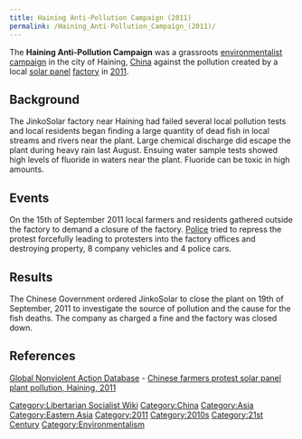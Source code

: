 ```yaml
---
title: Haining Anti-Pollution Campaign (2011)
permalink: /Haining_Anti-Pollution_Campaign_(2011)/
---
```


The **Haining Anti-Pollution Campaign** was a grassroots
[environmentalist campaign](Timeline_of_Environmentalism "wikilink") in
the city of Haining, [China](China "wikilink") against the pollution
created by a local [solar panel](Electricity "wikilink")
[factory](factory "wikilink") in
[2011](Timeline_of_Libertarian_Socialism_in_Eastern_Asia "wikilink").

## Background

The JinkoSolar factory near Haining had failed several local pollution
tests and local residents began finding a large quantity of dead fish in
local streams and rivers near the plant. Large chemical discharge did
escape the plant during heavy rain last August. Ensuing water sample
tests showed high levels of fluoride in waters near the plant. Fluoride
can be toxic in high amounts.

## Events

On the 15th of September 2011 local farmers and residents gathered
outside the factory to demand a closure of the factory.
[Police](Police "wikilink") tried to repress the protest forcefully
leading to protesters into the factory offices and destroying property,
8 company vehicles and 4 police cars.

## Results

The Chinese Government ordered JinkoSolar to close the plant on 19th of
September, 2011 to investigate the source of pollution and the cause for
the fish deaths. The company as charged a fine and the factory was
closed down.

## References

[Global Nonviolent Action
Database](Global_Nonviolent_Action_Database "wikilink") - [Chinese
farmers protest solar panel plant pollution, Haining,
2011](https://nvdatabase.swarthmore.edu/content/chinese-farmers-protest-solar-panel-plant-pollution-haining-2011)

[Category:Libertarian Socialist
Wiki](Category:Libertarian_Socialist_Wiki "wikilink")
[Category:China](Category:China "wikilink")
[Category:Asia](Category:Asia "wikilink") [Category:Eastern
Asia](Category:Eastern_Asia "wikilink")
[Category:2011](Category:2011 "wikilink")
[Category:2010s](Category:2010s "wikilink") [Category:21st
Century](Category:21st_Century "wikilink")
[Category:Environmentalism](Category:Environmentalism "wikilink")